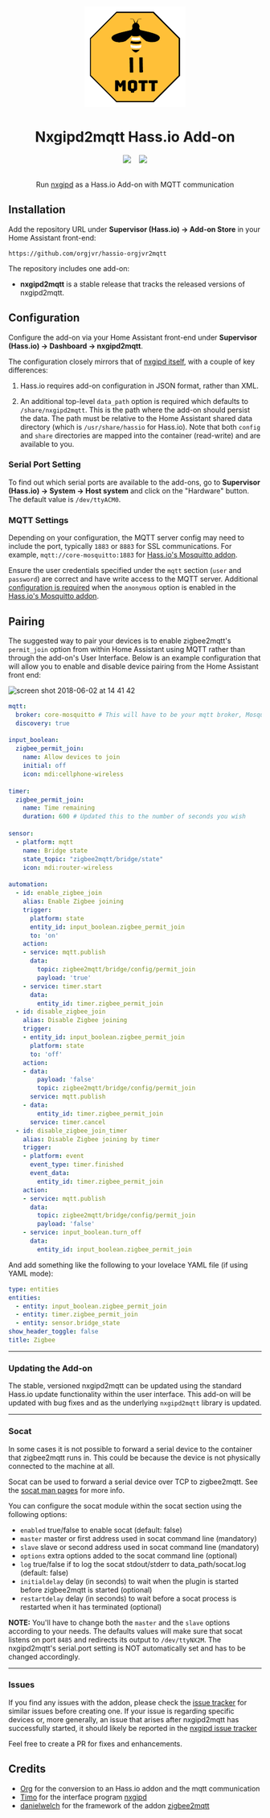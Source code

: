 <div align="center">
<img src="images/logo.png">
<h1>Nxgipd2mqtt Hass.io Add-on</h1>
<div style="display: flex; justify-content: center;">
  <a style="margin-right: 0.5rem;" href="https://dev.azure.com/orgjvr/hassio-nxgipd2mqtt/_build?definitionId=1&_a=summary">
    <img src="https://img.shields.io/azure-devops/build/orgjvr/fdcd83e4-a36e-473f-80f8-6a1bd49fdb3a/1?label=build&logo=azure-pipelines&style=flat-square">
  </a>
  <a style="margin-left: 0.5rem;" href="https://cloud.docker.com/u/orgjvr/repository/docker/orgjvr/nxgipd2mqtt-armhf">
    <img src="https://img.shields.io/docker/pulls/orgjvr/nxgipd2mqtt-armhf.svg?style=flat-square&logo=docker">
  </a>
</div>
<br>
<p>Run <a href="https://github.com/tjko/nxgipd">nxgipd</a> as a Hass.io Add-on with MQTT communication</p>
</div>


## Installation

Add the repository URL under **Supervisor (Hass.io) → Add-on Store** in your Home Assistant front-end:

    https://github.com/orgjvr/hassio-orgjvr2mqtt

The repository includes one add-on:

- **nxgipd2mqtt** is a stable release that tracks the released versions of nxgipd2mqtt.

## Configuration

Configure the add-on via your Home Assistant front-end under **Supervisor (Hass.io) → Dashboard → nxgipd2mqtt**.

The configuration closely mirrors that of [nxgipd itself](https://github.com/tjko/nxgipd), with a couple of key differences:

1. Hass.io requires add-on configuration in JSON format, rather than XML. 

2. An additional top-level `data_path` option is required which defaults to `/share/nxgipd2mqtt`. This is the path where the add-on should persist the data. The path must be relative to the Home Assistant shared data directory (which is `/usr/share/hassio` for Hass.io). Note that both `config` and `share` directories are mapped into the container (read-write) and are available to you.



### Serial Port Setting

To find out which serial ports are available to the add-ons, go to **Supervisor (Hass.io) → System → Host system** and click on the "Hardware" button. The default value is `/dev/ttyACM0`.

### MQTT Settings

Depending on your configuration, the MQTT server config may need to include the port, typically `1883` or `8883` for SSL communications. For example, `mqtt://core-mosquitto:1883` for [Hass.io's Mosquitto addon](https://github.com/home-assistant/hassio-addons/blob/master/mosquitto/README.md).

Ensure the user credentials specified under the `mqtt` section (`user` and `password`) are correct and have write access to the MQTT server. Additional [configuration is required](https://github.com/home-assistant/hassio-addons/tree/master/mosquitto#known-issues-and-limitations) when the `anonymous` option is enabled in the [Hass.io's Mosquitto addon](https://github.com/home-assistant/hassio-addons/blob/master/mosquitto/README.md).

## Pairing

The suggested way to pair your devices is to enable zigbee2mqtt's `permit_join` option from within Home Assistant using MQTT rather than through the add-on's User Interface. Below is an example configuration that will allow you to enable and disable device pairing from the Home Assistant front end:

<img width="503" alt="screen shot 2018-06-02 at 14 41 42" src="https://user-images.githubusercontent.com/7738048/40874668-bdd1645a-667a-11e8-88ff-03b78212910b.png">

```yaml
mqtt:
  broker: core-mosquitto # This will have to be your mqtt broker, Mosquitto addon is recommended.
  discovery: true

input_boolean:
  zigbee_permit_join:
    name: Allow devices to join
    initial: off
    icon: mdi:cellphone-wireless

timer:
  zigbee_permit_join:
    name: Time remaining
    duration: 600 # Updated this to the number of seconds you wish

sensor:
  - platform: mqtt
    name: Bridge state
    state_topic: "zigbee2mqtt/bridge/state"
    icon: mdi:router-wireless

automation:
  - id: enable_zigbee_join
    alias: Enable Zigbee joining
    trigger:
      platform: state
      entity_id: input_boolean.zigbee_permit_join
      to: 'on'
    action:
    - service: mqtt.publish
      data:
        topic: zigbee2mqtt/bridge/config/permit_join
        payload: 'true'
    - service: timer.start
      data:
        entity_id: timer.zigbee_permit_join
  - id: disable_zigbee_join
    alias: Disable Zigbee joining
    trigger:
    - entity_id: input_boolean.zigbee_permit_join
      platform: state
      to: 'off'
    action:
    - data:
        payload: 'false'
        topic: zigbee2mqtt/bridge/config/permit_join
      service: mqtt.publish
    - data:
        entity_id: timer.zigbee_permit_join
      service: timer.cancel
  - id: disable_zigbee_join_timer
    alias: Disable Zigbee joining by timer
    trigger:
    - platform: event
      event_type: timer.finished
      event_data:
        entity_id: timer.zigbee_permit_join
    action:
    - service: mqtt.publish
      data:
        topic: zigbee2mqtt/bridge/config/permit_join
        payload: 'false'
    - service: input_boolean.turn_off
      data:
        entity_id: input_boolean.zigbee_permit_join
```
And add something like the following to your lovelace YAML file (if using YAML mode):
```yaml
type: entities
entities:
  - entity: input_boolean.zigbee_permit_join
  - entity: timer.zigbee_permit_join
  - entity: sensor.bridge_state
show_header_toggle: false
title: Zigbee
```



---
### Updating the Add-on 

The stable, versioned nxgipd2mqtt can be updated using the standard Hass.io update functionality within the user interface. This add-on will be updated with bug fixes and as the underlying `nxgipd2mqtt` library is updated.

----
### Socat

In some cases it is not possible to forward a serial device to the container that zigbee2mqtt runs in. This could be because the device is not physically connected to the machine at all. 

Socat can be used to forward a serial device over TCP to zigbee2mqtt. See the [socat man pages](https://linux.die.net/man/1/socat) for more info.

You can configure the socat module within the socat section using the following options:

- `enabled` true/false to enable socat (default: false)
- `master` master or first address used in socat command line (mandatory)
- `slave` slave or second address used in socat command line (mandatory)
- `options` extra options added to the socat command line (optional)
- `log` true/false if to log the socat stdout/stderr to data_path/socat.log (default: false)
- `initialdelay` delay (in seconds) to wait when the plugin is started before zigbee2mqtt is started (optional)
- `restartdelay` delay (in seconds) to wait before a socat process is restarted when it has terminated (optional)

**NOTE:** You'll have to change both the `master` and the `slave` options according to your needs. The defaults values will make sure that socat listens on port `8485` and redirects its output to `/dev/ttyNX2M`. The nxgipd2mqtt's serial.port setting is NOT automatically set and has to be changed accordingly.

----
### Issues

If you find any issues with the addon, please check the [issue tracker](https://github.com/orgjvr/hassio-nxgipd2mqtt/issues) for similar issues before creating one. If your issue is regarding specific devices or, more generally, an issue that arises after nxgipd2mqtt has successfully started, it should likely be reported in the [nxgipd issue tracker](https://github.com/tjko/nxgipd/issues)

Feel free to create a PR for fixes and enhancements. 

## Credits
- [Org](https://github.com/orgjvr) for the conversion to an Hass.io addon and the mqtt communication
- [Timo](https://github.com/tjko) for the interface program [nxgipd](https://github.com/tjko/nxgipd)
- [danielwelch](https://github.com/danielwelch) for the framework of the addon [zigbee2mqtt](https://github.com/danielwelch/hassio-zigbee2mqtt)

